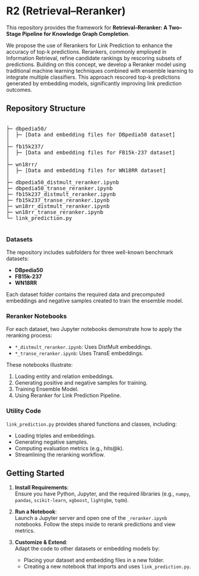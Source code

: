 # R2 (**Retrieval–Reranker**)

This repository provides the framework for **Retrieval–Reranker: A Two–Stage Pipeline for Knowledge Graph Completion**. 

We propose the use of Rerankers for Link Prediction to enhance the accuracy of top-k predictions. Rerankers, commonly employed in Information Retrieval, refine candidate rankings by rescoring subsets of predictions. Building on this concept, we develop a Reranker model using traditional machine learning techniques combined with ensemble learning to integrate multiple classifiers. This approach rescored top-k predictions generated by embedding models, significantly improving link prediction outcomes.

## Repository Structure
<pre>

├─ dbpedia50/
│  ├─ [Data and embedding files for DBpedia50 dataset]
│
├─ fb15k237/
│  ├─ [Data and embedding files for FB15k-237 dataset]
│
├─ wn18rr/
│  ├─ [Data and embedding files for WN18RR dataset]
│
├─ dbpedia50_distmult_reranker.ipynb
├─ dbpedia50_transe_reranker.ipynb
├─ fb15k237_distmult_reranker.ipynb
├─ fb15k237_transe_reranker.ipynb
├─ wn18rr_distmult_reranker.ipynb
├─ wn18rr_transe_reranker.ipynb
└─ link_prediction.py

</pre>


### Datasets

The repository includes subfolders for three well-known benchmark datasets:
- **DBpedia50**
- **FB15k-237**
- **WN18RR**

Each dataset folder contains the required data and precomputed embeddings and negative samples created to train the ensemble model.

### Reranker Notebooks

For each dataset, two Jupyter notebooks demonstrate how to apply the reranking process:
- `*_distmult_reranker.ipynb`: Uses DistMult embeddings.
- `*_transe_reranker.ipynb`: Uses TransE embeddings.

These notebooks illustrate:
1. Loading entity and relation embeddings.
2. Generating positive and negative samples for training.
3. Training Ensemble Model.
4. Using Reranker for Link Prediction Pipeline.

### Utility Code

`link_prediction.py` provides shared functions and classes, including:
- Loading triples and embeddings.
- Generating negative samples.
- Computing evaluation metrics (e.g., hits@k).
- Streamlining the reranking workflow.

## Getting Started

1. **Install Requirements**:  
   Ensure you have Python, Jupyter, and the required libraries (e.g., `numpy`, `pandas`, `scikit-learn`, `xgboost`, `lightgbm`, `tqdm`).

2. **Run a Notebook**:  
   Launch a Jupyter server and open one of the `_reranker.ipynb` notebooks. Follow the steps inside to rerank predictions and view metrics.

3. **Customize & Extend**:  
   Adapt the code to other datasets or embedding models by:
   - Placing your dataset and embedding files in a new folder.
   - Creating a new notebook that imports and uses `link_prediction.py`.


